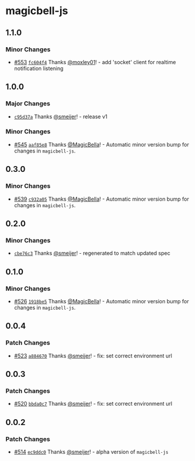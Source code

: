 # magicbell-js

## 1.1.0

### Minor Changes

- [#553](https://github.com/magicbell/magicbell-js/pull/553) [`fc604f4`](https://github.com/magicbell/magicbell-js/commit/fc604f49dde7e98ea4e203f4137f85a56c711a10) Thanks [@moxley01](https://github.com/moxley01)! - add 'socket' client for realtime notification listening

## 1.0.0

### Major Changes

- [`c95d37a`](https://github.com/magicbell/magicbell-js/commit/c95d37a99c46cd63c0eae1a7ad8052bd91283645) Thanks [@smeijer](https://github.com/smeijer)! - release v1

### Minor Changes

- [#545](https://github.com/magicbell/magicbell-js/pull/545) [`aaf85e8`](https://github.com/magicbell/magicbell-js/commit/aaf85e8d19447bd4187979a496bdbf6a6339d5f8) Thanks [@MagicBella](https://github.com/MagicBella)! - Automatic minor version bump for changes in `magicbell-js`.

## 0.3.0

### Minor Changes

- [#539](https://github.com/magicbell/magicbell-js/pull/539) [`c932a05`](https://github.com/magicbell/magicbell-js/commit/c932a05f638f144317240a484952872d9e0bf2e8) Thanks [@MagicBella](https://github.com/MagicBella)! - Automatic minor version bump for changes in `magicbell-js`.

## 0.2.0

### Minor Changes

- [`cbe76c3`](https://github.com/magicbell/magicbell-js/commit/cbe76c37af4f910059ed4c5187c5490225e0ff77) Thanks [@smeijer](https://github.com/smeijer)! - regenerated to match updated spec

## 0.1.0

### Minor Changes

- [#526](https://github.com/magicbell/magicbell-js/pull/526) [`1918be5`](https://github.com/magicbell/magicbell-js/commit/1918be58536be1f08c3d4653fa479016ee8ee5d9) Thanks [@MagicBella](https://github.com/MagicBella)! - Automatic minor version bump for changes in `magicbell-js`.

## 0.0.4

### Patch Changes

- [#523](https://github.com/magicbell/magicbell-js/pull/523) [`a884670`](https://github.com/magicbell/magicbell-js/commit/a884670a1ab809c743410b44610b2a41771000ff) Thanks [@smeijer](https://github.com/smeijer)! - fix: set correct environment url

## 0.0.3

### Patch Changes

- [#520](https://github.com/magicbell/magicbell-js/pull/520) [`bbda0c7`](https://github.com/magicbell/magicbell-js/commit/bbda0c73cdd66f974b2c767e3c92bc1e7cd38ade) Thanks [@smeijer](https://github.com/smeijer)! - fix: set correct environment url

## 0.0.2

### Patch Changes

- [#514](https://github.com/magicbell/magicbell-js/pull/514) [`ec9ddc0`](https://github.com/magicbell/magicbell-js/commit/ec9ddc01926624b5dc210fda3bb11b08e7fd2656) Thanks [@smeijer](https://github.com/smeijer)! - alpha version of `magicbell-js`
